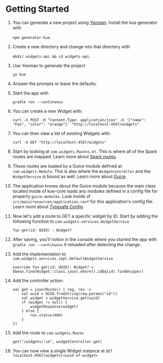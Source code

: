# Getting Started

1. You can generate a new project using [Yeoman](http://yeoman.io/). Install the kue generator with 
    
    `npm generator-kue`.
    
2. Create a new directory and change into that directory with 
    
    `mkdir widgets-api && cd widgets-api`.
    
3. Use Yeoman to generate the project 
    
    `yo kue`
    
4. Answer the prompts or leave the defaults.

5. Start the app with 
    
    `gradle run --continuous`
    
6. You can create a new Widget with:
    
    ```
    curl -X POST -H "Content-Type: application/json" -d '{"name": "Foo", "color": "orange"}' "http://localhost:4567/widgets"
    ```
    
7. You can then view a list of existing Widgets with:
    
    ```
    curl -X GET "http://localhost:4567/widgets"
    ```
    
8. Start by looking at `com.widgets.Routes.kt`. This is where all of the Spark routes are mapped. Learn more about [Spark routes](http://sparkjava.com/documentation.html#routes).

9. These routes are loaded by a Guice module defined at `com.widgets.Module`. This is also where the `WidgetController` and the `WidgetService` is bound as well. Learn more about [Guice](https://github.com/google/guice/wiki/Motivation).

10. The application knows about the Guice module because the main class located inside of kue-core loads any modules defined in a config file for property `guice.modules`. Look inside of `src/main/resources/application.conf` for this application's config file. Learn more about [Typesafe Config](https://github.com/typesafehub/config).

11. Now let's add a route to GET a specific widget by ID. Start by adding the following function to `com.widgets.services.WidgetService`
    
    ```
    fun get(id: UUID) : Widget?
    ```
    
12. After saving, you'll notice in the console where you started the app with `gradle run --continuous` it reloaded after detecting the change.

13. Add the implementation to `com.widgets.services.impl.DefaultWidgetService`
    
    ```
    override fun get(id: UUID): Widget? = Ebean.find(Widget::class.java).where().idEq(id).findUnique()
    ```
    
14. Add the controller action:
    
    ```
    val get = json(Route() { req, res ->
        val uuid = UUID.fromString(req.params("id"))
        val widget = widgetService.get(uuid)
        if (widget != null) {
            widgetResponse(widget)
        } else {
            res.status(404)
        }
    })
    ```
    
15. Add the route to `com.widgets.Route`
    
    ```
    get("/widgets/:id", widgetController.get)
    ```
    
16. You can now view a single Widget instance at `GET localhost:4567/widgets/<uuid-of-widget>`
